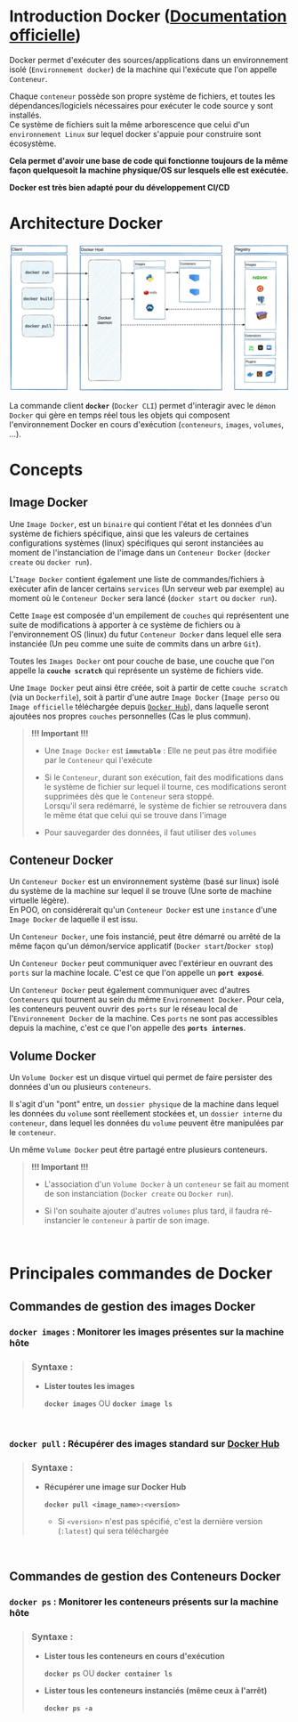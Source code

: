 # Introduction Docker ([Documentation officielle](https://docs.docker.com/))

Docker permet d'exécuter des sources/applications dans un environnement isolé (`Environnement docker`) de la machine qui l'exécute que l'on appelle `Conteneur`.

Chaque `conteneur` possède son propre système de fichiers, et toutes les dépendances/logiciels nécessaires pour exécuter le code source y sont installés.  
Ce système de fichiers suit la même arborescence que celui d'un `environnement Linux` sur lequel docker s'appuie pour construire sont écosystème.

**Cela permet d'avoir une base de code qui fonctionne toujours de la même façon quelquesoit la machine physique/OS sur lesquels elle est exécutée.**

**Docker est très bien adapté pour du développement CI/CD**

# Architecture Docker

![Image](./docker_architecture.jpeg)

La commande client **`docker`** (`Docker CLI`) permet d'interagir avec le `démon Docker` qui gère en temps réel tous les objets qui composent l'environnement Docker en cours d'exécution (`conteneurs`, `images`, `volumes`, ...).

# Concepts

## Image Docker

Une `Image Docker`, est un `binaire` qui contient l'état et les données d'un système de fichiers spécifique, ainsi que les valeurs de certaines configurations systèmes (linux) spécifiques qui seront instanciées au moment de l'instanciation de l'image dans un `Conteneur Docker` (`docker create` ou `docker run`).  

L'`Image Docker` contient également une liste de commandes/fichiers à exécuter afin de lancer certains `services` (Un serveur web par exemple) au moment où le `Conteneur Docker` sera lancé (`docker start` ou `docker run`).  

Cette `Image` est composée d'un empilement de `couches` qui représentent une suite de modifications à apporter à ce système de fichiers ou à l'environnement OS (linux) du futur `Conteneur Docker` dans lequel elle sera instanciée (Un peu comme une suite de commits dans un arbre `Git`).

Toutes les `Images Docker` ont pour couche de base, une couche que l'on appelle la **`couche scratch`** qui représente un système de fichiers vide.

Une `Image Docker` peut ainsi être créée, soit à partir de cette `couche scratch` (via un `Dockerfile`), soit à partir d'une autre `Image Docker` (`Image perso` ou `Image officielle` téléchargée depuis [`Docker Hub`](https://hub.docker.com/)), dans laquelle seront ajoutées nos propres `couches` personnelles (Cas le plus commun).

>**!!! Important !!!**
> - Une `Image Docker` est **`immutable`** : Elle ne peut pas être modifiée par le `Conteneur` qui l'exécute
>
> - Si le `Conteneur`, durant son exécution, fait des modifications dans le système de fichier sur lequel il tourne, ces modifications seront supprimées dès que le `Conteneur` sera stoppé.  
>Lorsqu'il sera redémarré, le système de fichier se retrouvera dans le même état que celui qui se trouve dans l'image
>
>- Pour sauvegarder des données, il faut utiliser des `volumes`

## Conteneur Docker

Un `Conteneur Docker` est un environnement système (basé sur linux) isolé du système de la machine sur lequel il se trouve (Une sorte de machine virtuelle légère).  
En POO, on considérerait qu'un `Conteneur Docker` est une `instance` d'une `Image Docker` de laquelle il est issu.

Un `Conteneur Docker`, une fois instancié, peut être démarré ou arrêté de la même façon qu'un démon/service applicatif (`Docker start`/`Docker stop`)

Un `Conteneur Docker` peut communiquer avec l'extérieur en ouvrant des `ports` sur la machine locale. C'est ce que l'on appelle un **`port exposé`**.

Un `Conteneur Docker` peut également communiquer avec d'autres `Conteneurs` qui tournent au sein du même `Environnement Docker`. Pour cela, les conteneurs peuvent ouvrir des `ports` sur le réseau local de l'`Environnement Docker` de la machine. Ces `ports` ne sont pas accessibles depuis la machine, c'est ce que l'on appelle des **`ports internes`**. 

## Volume Docker

Un `Volume Docker` est un disque virtuel qui permet de faire persister des données d'un ou plusieurs `conteneurs`.

Il s'agit d'un "pont" entre, un `dossier physique` de la machine dans lequel les données du `volume` sont réellement stockées et, un `dossier interne` du `conteneur`, dans lequel les données du `volume` peuvent être manipulées par le `conteneur`.  

Un même `Volume Docker` peut être partagé entre plusieurs conteneurs.

>**!!! Important !!!**
>
>- L'association d'un `Volume Docker` à un `conteneur` se fait au moment de son instanciation (`Docker create` ou `Docker run`).
>
>- Si l'on souhaite ajouter d'autres `volumes` plus tard, il faudra ré-instancier le `conteneur` à partir de son image.

<br/>

# Principales commandes de Docker

## Commandes de gestion des images Docker

### `docker images` : Monitorer les images présentes sur la machine hôte

>### Syntaxe :
>
>- **Lister toutes les images**
>
>   **`docker images`** OU **`docker image ls`**

<br/>

### `docker pull` : Récupérer des images standard sur [Docker Hub](https://hub.docker.com/)

>### Syntaxe :
>
>- **Récupérer une image sur Docker Hub**
>
>   **`docker pull <image_name>:<version>`**
>
>   - Si `<version>` n'est pas spécifié, c'est la dernière version (`:latest`) qui sera téléchargée

<br/>

## Commandes de gestion des Conteneurs Docker

### `docker ps` : Monitorer les conteneurs  présents sur la machine hôte

>### Syntaxe :
>
>- **Lister tous les conteneurs en cours d'exécution**
>
>   **`docker ps`** OU **`docker container ls`**
>
>- **Lister tous les conteneurs instanciés (même ceux à l'arrêt)**
>
>   **`docker ps -a`**
